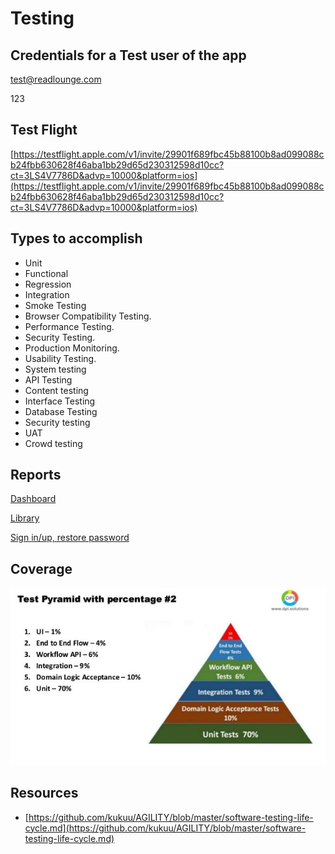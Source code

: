 # Testing


## Credentials for a Test user of the app

[test@readlounge.com](mailto:test@readlounge.com)

123

## Test Flight

[https://testflight.apple.com/v1/invite/29901f689fbc45b88100b8ad099088cb24fbb630628f46aba1bb29d65d230312598d10cc?ct=3LS4V7786D&advp=10000&platform=ios](https://testflight.apple.com/v1/invite/29901f689fbc45b88100b8ad099088cb24fbb630628f46aba1bb29d65d230312598d10cc?ct=3LS4V7786D&advp=10000&platform=ios)

## Types to accomplish

- Unit
- Functional
- Regression
- Integration
- Smoke Testing
- Browser Compatibility Testing.
- Performance Testing.
- Security Testing.
- Production Monitoring.
- Usability Testing.
- System testing
- API Testing
- Content testing
- Interface Testing
- Database Testing
- Security testing
- UAT
- Crowd testing

## Reports

[Dashboard](Testing/Dashboard.md)

[Library](Testing/Library.md)

[Sign in/up, restore password](Testing/Sign%20in%20up%20restore%20password.md)

## Coverage

![Testing/test-pyramid-coverage.jpg](Testing/test-pyramid-coverage.jpg)

## Resources

- [https://github.com/kukuu/AGILITY/blob/master/software-testing-life-cycle.md](https://github.com/kukuu/AGILITY/blob/master/software-testing-life-cycle.md)
